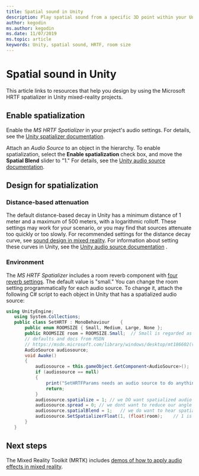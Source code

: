```yaml
---
title: Spatial sound in Unity
description: Play spatial sound from a specific 3D point within your Unity scene.
author: kegodin
ms.author: kegodin
ms.date: 11/07/2019
ms.topic: article
keywords: Unity, spatial sound, HRTF, room size
---
```


# Spatial sound in Unity

This article links to resources that help you design by using the Microsoft HRTF spatializer in Unity mixed-reality projects.

## Enable spatialization

Enable the *MS HRTF Spatializer* in your project's audio settings. For details, see the [Unity spatializer documentation](https://docs.unity3d.com/Manual/VRAudioSpatializer.html).

Attach an *Audio Source* to an object in the hierarchy. To enable spatialization, select the **Enable spatialization** check box, and move the **Spatial Blend** slider to "1." For details, see the [Unity audio source documentation](https://docs.unity3d.com/2019.3/Documentation/Manual/class-AudioSource.html).

## Design for spatialization 

### Distance-based attenuation
The default distance-based decay in Unity has a minimum distance of 1 meter and a maximum of 500 meters, with a logarithmic rolloff. These settings may work for your scenario, or you may find that sources attenuate too quickly or too slowly. For recommended settings for the distance decay curve, see [sound design in mixed reality](spatial-sound-design.md). For information about setting these curves in Unity, see the [Unity audio source documentation](https://docs.unity3d.com/2019.3/Documentation/Manual/class-AudioSource.html) .

### Environment
The *MS HRTF Spatializer* includes a room reverb component with [four reverb settings](https://docs.microsoft.com/windows/win32/api/hrtfapoapi/ne-hrtfapoapi-hrtfenvironment). The default value is "small." You can change the room setting programmatically for each audio source. To change it, attach the following C# script to each object in Unity that has a spatialized audio source:

```cs
using UnityEngine;
   using System.Collections;
   public class SetHRTF : MonoBehaviour    {
       public enum ROOMSIZE { Small, Medium, Large, None };
       public ROOMSIZE room = ROOMSIZE.Small;  // Small is regarded as the "most average"
       // defaults and docs from MSDN
       // https://msdn.microsoft.com/library/windows/desktop/mt186602(v=vs.85).aspx
       AudioSource audiosource;
       void Awake()
       {
           audiosource = this.gameObject.GetComponent<AudioSource>();
           if (audiosource == null)
           {
               print("SetHRTFParams needs an audio source to do anything.");
               return;
           }
           audiosource.spatialize = 1; // we DO want spatialized audio
           audiosource.spread = 0; // we dont want to reduce our angle of hearing
           audiosource.spatialBlend = 1;   // we do want to hear spatialized audio
           audiosource.SetSpatializerFloat(1, (float)room);    // 1 is the roomsize param
       }
   }
```

## Next steps
The Mixed Reality Toolkit (MRTK) includes [demos of how to apply audio effects in mixed reality](https://github.com/microsoft/MixedRealityToolkit-Unity/tree/mrtk_release/Assets/MixedRealityToolkit.Examples/Demos/Audio).
